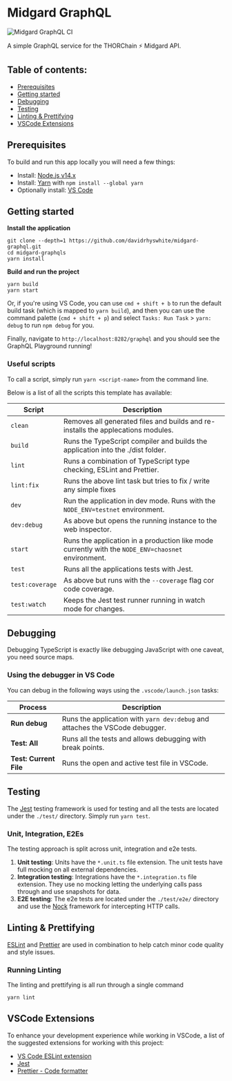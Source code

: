 # Midgard GraphQL

![Midgard GraphQL CI](https://github.com/davidrhyswhite/midgard-graphql/workflows/Midgard%20GraphQL%20CI/badge.svg)

A simple GraphQL service for the THORChain ⚡️ Midgard API.

## Table of contents:

- [Prerequisites](#prerequisites)
- [Getting started](#getting-started)
- [Debugging](#debugging)
- [Testing](#testing)
- [Linting & Prettifying](#linting--prettifying)
- [VSCode Extensions](#vscode-extensions)

## Prerequisites

To build and run this app locally you will need a few things:

- Install: [Node.js v14.x](https://nodejs.org/en/)
- Install: [Yarn](https://yarnpkg.com) with `npm install --global yarn`
- Optionally install: [VS Code](https://code.visualstudio.com/)

## Getting started

**Install the application**

    git clone --depth=1 https://github.com/davidrhyswhite/midgard-graphql.git
    cd midgard-graphqls
    yarn install

**Build and run the project**

    yarn build
    yarn start

Or, if you're using VS Code, you can use `cmd + shift + b` to run the default build task (which is mapped to `yarn build`), and then you can use the command palette (`cmd + shift + p`) and select `Tasks: Run Task` > `yarn: debug` to run `npm debug` for you.

Finally, navigate to `http://localhost:8282/graphql` and you should see the GraphQL Playground running!

### Useful scripts

To call a script, simply run `yarn <script-name>` from the command line.

Below is a list of all the scripts this template has available:

| Script          | Description                                                                                        |
| --------------- | -------------------------------------------------------------------------------------------------- |
| `clean`         | Removes all generated files and builds and re-installs the applecations modules.                   |
| `build`         | Runs the TypeScript compiler and builds the application into the ./dist folder.                    |
| `lint`          | Runs a combination of TypeScript type checking, ESLint and Prettier.                               |
| `lint:fix`      | Runs the above lint task but tries to fix / write any simple fixes                                 |
| `dev`           | Run the application in dev mode. Runs with the `NODE_ENV=testnet` environment.                     |
| `dev:debug`     | As above but opens the running instance to the web inspector.                                      |
| `start`         | Runs the application in a production like mode currently with the `NODE_ENV=chaosnet` environment. |
| `test`          | Runs all the applications tests with Jest.                                                         |
| `test:coverage` | As above but runs with the `--coverage` flag cor code coverage.                                    |
| `test:watch`    | Keeps the Jest test runner running in watch mode for changes.                                      |

## Debugging

Debugging TypeScript is exactly like debugging JavaScript with one caveat, you need source maps.

### Using the debugger in VS Code

You can debug in the following ways using the `.vscode/launch.json` tasks:

| Process                | Description                                                                  |
| ---------------------- | ---------------------------------------------------------------------------- |
| **Run debug**          | Runs the application with `yarn dev:debug` and attaches the VSCode debugger. |
| **Test: All**          | Runs all the tests and allows debugging with break points.                   |
| **Test: Current File** | Runs the open and active test file in VSCode.                                |

## Testing

The [Jest](https://facebook.github.io/jest/) testing framework is used for testing and all the tests are located under the `./test/` directory. Simply run `yarn test`.

### Unit, Integration, E2Es

The testing approach is split across unit, integration and e2e tests.

1. **Unit testing**: Units have the `*.unit.ts` file extension. The unit tests have full mocking on all external dependencies.
2. **Integration testing**: Integrations have the `*.integration.ts` file extension. They use no mocking letting the underlying calls pass through and use snapshots for data.
3. **E2E testing**: The e2e tests are located under the `./test/e2e/` directory and use the [Nock](https://github.com/nock/nock) framework for intercepting HTTP calls.

## Linting & Prettifying

[ESLint](https://eslint.org) and [Prettier](https://prettier.io) are used in combination to help catch minor code quality and style issues.

### Running Linting

The linting and prettifying is all run through a single command

    yarn lint

## VSCode Extensions

To enhance your development experience while working in VSCode, a list of the suggested extensions for working with this project:

- [VS Code ESLint extension](https://marketplace.visualstudio.com/items?itemName=dbaeumer.vscode-eslint)
- [Jest](https://marketplace.visualstudio.com/items?itemName=orta.vscode-jest)
- [Prettier - Code formatter](https://marketplace.visualstudio.com/items?itemName=esbenp.prettier-vscode)
